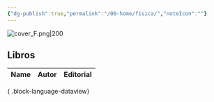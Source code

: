 ```yaml
---
{"dg-publish":true,"permalink":"/00-home/fisica/","noteIcon":""}
---
```


![cover_F.png|200](/img/user/02%20Image/cover_F.png)
## Libros
| Name | Autor | Editorial |
| ---- | ----- | --------- |

{ .block-language-dataview}